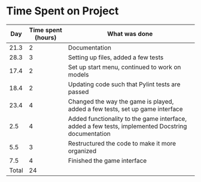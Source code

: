 # Time Spent on Project
| Day     | Time spent (hours) | What was done   |
| --- | --- | --- |
| 21.3    | 2                  | Documentation   |
| 28.3    | 3    | Setting up files, added a few tests |
| 17.4    | 2    | Set up start menu, continued to work on models |
| 18.4    | 2    | Updating code such that Pylint tests are passed |
| 23.4    | 4    | Changed the way the game is played, added a few tests, set up game interface |
| 2.5     | 4    | Added functionality to the game interface, added a few tests, implemented Docstring documentation |
| 5.5     | 3    | Restructured the code to make it more organized |
| 7.5     | 4    | Finished the game interface |
| Total   | 24   |  |
